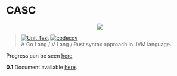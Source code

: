 # CASC

<p align="center">
    <img src="https://avatars.githubusercontent.com/u/77796420?s=200&v=4"/>
</p>

> [![Unit Test](https://github.com/CASC-Lang/CASC/actions/workflows/unit_test.yml/badge.svg)](https://github.com/CASC-Lang/CASC/actions/workflows/unit_test.yml) [![codecov](https://codecov.io/gh/CASC-Lang/CASC/branch/master-dev/graph/badge.svg?token=8MN7MHK94N)](https://codecov.io/gh/CASC-Lang/CASC) \
> A Go Lang / V Lang / Rust syntax approach in JVM language.

Progress can be seen [here](https://github.com/CASC-Lang/CASC/tree/revamp/TODO.md)

**0.1** Document available [here](https://github.com/CASC-Lang/CASC-doc).
